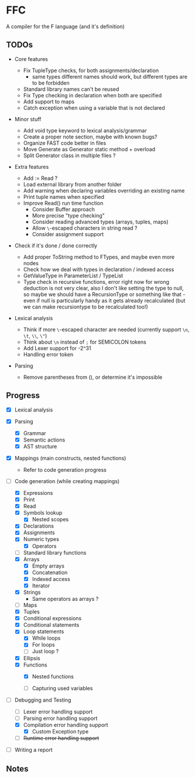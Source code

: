 # FFC
A compiler for the F language (and it's definition)

## TODOs

* Core features
	* Fix TupleType checks, for both assignments/declaration
		* same types different names should work, but different types are to be forbidden
	* Standard library names can't be reused
	* Fix Type checking in declaration when both are specified
	* Add support to maps
	* Catch exception when using a variable that is not declared

* Minor stuff
	* Add void type keyword to lexical analysis/grammar
	* Create a proper note section, maybe with known bugs?
	* Organize FAST code better in files
	* Move Generate as Generator static method + overload
	* Split Generator class in multiple files ?
	
* Extra features
	* Add := Read ?
	* Load external library from another folder
	* Add warning when declaring variables overriding an existing name
	* Print tuple names when specified
	* Improve Read() run time function
		* Consider Buffer approach
		* More precise "type checking"
		* Consider reading advanced types (arrays, tuples, maps)
		* Allow `\`-escaped characters in string read ?
		* Consider assignment support

* Check if it's done / done correctly
	* Add proper ToString method to FTypes, and maybe even more nodes
	* Check how we deal with types in declaration / indexed access
	* GetValueType in ParameterList / TypeList
	* Type check in recursive functions, error right now for wrong deduction is not very clear, also I don't like setting the type to null, so maybe we should have a RecursionType or something like that - even if null is particularly handy as it gets already recalculated (but we can make recursiontype to be recalculated too!)

* Lexical analysis
	* Think if more `\`-escaped character are needed (currently support `\n`, `\t`, `\\`, `\"`)
	* Think about `\n` instead of `;` for SEMICOLON tokens
	* Add Lexer support for -2^31
	* Handling error token

* Parsing
	* Remove parentheses from (), or determine it's impossible

## Progress

- [x] Lexical analysis
	
- [x] Parsing
	- [x] Grammar	
	- [x] Semantic actions
	- [x] AST structure

- [x] Mappings (main constructs, nested functions)
	- Refer to code generation progress

- [ ] Code generation (while creating mappings)
	- [x] Expressions
	- [x] Print
	- [x] Read
	- [x] Symbols lookup
		- [x] Nested scopes
	- [x] Declarations
	- [x] Assignments
	- [x] Numeric types
		- [x] Operators
	- [ ] Standard library functions
	- [x] Arrays
		- [x] Empty arrays
		- [x] Concatenation
		- [x] Indexed access
		- [x] Iterator
	- [x] Strings
		* Same operators as arrays ?
	- [ ] Maps
	- [x] Tuples
	- [x] Conditional expressions
	- [x] Conditional statements
	- [x] Loop statements
		- [x] While loops
		- [x] For loops
		- [ ] Just loop ?
	- [x] Ellipsis
	- [x] Functions
		- [x] Nested functions
		- [ ] Capturing used variables


- [ ] Debugging and Testing
	- [ ] Lexer error handling support
	- [ ] Parsing error handling support
	- [x] Compilation error handling support
		- [x] Custom Exception type
	- [ ] ~~Runtime error handling support~~

- [ ] Writing a report

## Notes